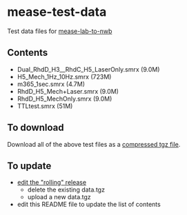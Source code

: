 # mease-test-data
Test data files for [mease-lab-to-nwb](https://github.com/catalystneuro/mease-lab-to-nwb)

## Contents

- Dual_RhdD_H3__RhdC_H5_LaserOnly.smrx (9.0M)
- H5_Mech_1Hz_10Hz.smrx (723M)
- m365_1sec.smrx (4.7M)
- RhdD_H5_Mech+Laser.smrx (9.0M)
- RhdD_H5_MechOnly.smrx (9.0M)
- TTLtest.smrx (51M)

## To download

Download all of the above test files as a [compressed tgz file](https://github.com/lkeegan/mease-test-data/releases/download/rolling/data.tgz).

## To update

- [edit the "rolling" release](https://github.com/lkeegan/mease-test-data/releases/edit/rolling)
  - delete the existing data.tgz
  - upload a new data.tgz
- edit this README file to update the list of contents
